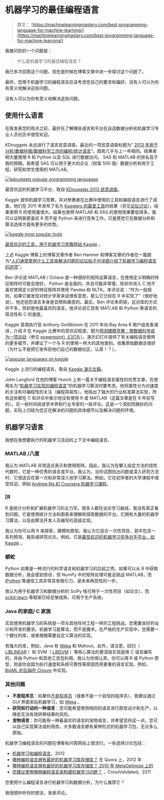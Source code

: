 # 机器学习的最佳编程语言

> 原文： [https://machinelearningmastery.com/best-programming-language-for-machine-learning/](https://machinelearningmastery.com/best-programming-language-for-machine-learning/)

我被问到的一个问题是：

> 什么是机器学习的最佳编程语言？

我已多次回答这个问题，现在是时候在博客文章中进一步探讨这个问题了。

最终，您用于机器学习的编程语言应该考虑您自己的要求和偏好。没有人可以为你有意义地解决这些问题。

没有人可以为你有意义地解决这些问题。

## 使用什么语言

在我发表您的观点之前，最好先了解哪些语言和平台在自选数据分析和机器学习专业人员社区中很受欢迎。

KDnuggets 永远进行了语言民意调查。最近的一项民意调查标题为“ [2013 年用于分析/数据挖掘/数据科学工作的编程/统计语言](http://www.kdnuggets.com/polls/2013/languages-analytics-data-mining-data-science.html)”。趋势几乎与上一年相同。结果表明大量使用 R 和 Python 以及 SQL 进行数据访问。 SAS 和 MATLAB 的排名高于我的预期。我希望 SAS 可以用于更大的企业（财富 500 强）数据分析和用于工程，研究和学生使用的 MATLAB。

[![kdnuggets popular programming languages](img/5d8ea1d54012cbc4978cbc76115ffa98.jpg)](https://3qeqpr26caki16dnhd19sv6by6v-wpengine.netdna-ssl.com/wp-content/uploads/2014/05/kdnuggets-popular-programming-languages.png)

最受欢迎的机器学习平台，取自 [KDnuggets 2013 民意调查](http://www.kdnuggets.com/polls/2013/languages-analytics-data-mining-data-science.html)。

Kaggle 提供机器学习竞赛，并对参赛者在比赛中使用的工具和编程语言进行了调查。他们在 2011 年发布了名为 [Kagglers 的最爱工具](http://blog.kaggle.com/2011/11/27/kagglers-favorite-tools/)的结果（另见[论坛讨论](https://www.kaggle.com/forums/t/1099/data-analysis-tools-and-methods)）。结果表明 R 的使用量很大。结果也表明 MATLAB 和 SAS 的使用效果要低得多。我可以证明我更喜欢 R 而不是 Python 来进行竞争工作。只是感觉它在数据分析和算法选择方面有更多的优势。

[![kaggle most popular tools](img/2440bc8410824bcbee2a7cb05b68dcb2.jpg)](https://3qeqpr26caki16dnhd19sv6by6v-wpengine.netdna-ssl.com/wp-content/uploads/2014/05/kaggle-most-popular-tools.png)

[最受欢迎的工具，用于机器学习竞赛网站 Kaggle](http://blog.kaggle.com/2011/11/27/kagglers-favorite-tools/) 。

上述 Kaggle 博客上的博客文章作者 Ben Hamner 和博客文章的作者在一篇题为“[人们通常使用什么工具来解决问题的论坛帖子中详细介绍了机器学习编程语言的选项](https://www.kaggle.com/forums/t/3642/what-tools-do-people-generally-use-to-solve-problems/19618#post19618)“。

Ben 评论说 MATLAB / Octave 是一种很好的矩阵运算语言，在使用定义明确的特征矩阵时可能会很好。 Python 是全面的，并且可能非常慢，除非你进入 C.他不喜欢使用定义好的特征矩阵并使用 Pandas 和 NLTK。本评论说：“作为一般规则，如果它被发现对统计学家来说很有意思，那么它已经在 R 中实现了”（很好地说）。他还抱怨语言本身是丑陋和痛苦的。最后，Ben 评论朱莉娅，这对库的方式并不多，但却是他最喜欢的语言。他评论说它具有 MATLAB 和 Python 等语言的简洁性和 C 的速度。

Kaggle 首席执行官 Anthony Goldbloom 在 2011 年向 Bay Area R 用户组发表演讲，介绍 R 在 Kaggle 比赛中的受欢迎程度，题为[预测建模竞赛：使数据科学成为一项运动](http://www.meetup.com/R-Users/events/16946398/)（参见 [powerpoint）幻灯片](http://files.meetup.com/1225993/Goldbloom%20-%20Predictive%20modeling%20competitions%20-%20April%202011.ppt)）。演示幻灯片提供了有关编程语言使用的更多细节，并建议了一个与 R 的使用一样大的其他类别。收集原始数据会很好（为什么不是把它发布到他们自己的数据社区，认真！？）。

[![popular languages on kaggle](img/4546506115fb99b38b25b437e06f56d4.jpg)](https://3qeqpr26caki16dnhd19sv6by6v-wpengine.netdna-ssl.com/wp-content/uploads/2014/05/popular-languages-on-kaggle.png)

Kaggle 上流行的编程语言，取自 [Kaggle 演示文稿](http://www.meetup.com/R-Users/events/16946398/)。

John Langford 在他的博客 Hunch 上有一篇关于编程语言属性的优秀文章，在使用名为“[机器学习实现的编程语言](http://hunch.net/?p=230)”的机器学习算法时要考虑。他将属性分为对速度的关注和可编程性的关注（编程简易性）。他指出了强大的行业标准算法实现，所有这些都在 C 和评论中表示他没有使用 R 或 MATLAB（这篇文章是在 8 年前写的）。花一些时间阅读学术界和行业专家的一些评论。这是一个深刻而微妙的问题，实际上归结为您正在解决的问题的具体细节以及解决问题的环境。

## 机器学习语言

我想在我想要执行的机器学习活动的上下文中编程语言。

### MATLAB /八度

我认为 MATLAB 非常适合表示和使用矩阵。因此，我认为在攀入给定方法的线性代数时，它是一种优秀的语言或平台。我认为，当你试图找出问题或深入研究方法时，它很适合在第一次和非常深入地学习算法。例如，它在初学者的大学课程中很受欢迎，例如 [Andrew Ng 的 Coursera 机器学习课程](https://www.coursera.org/course/ml)。

### [R

R 是统计分析和扩展机器学习的主力军。很多人都在谈论学习曲线，我没有真正看到问题。它是使用统计方法和图表来理解和探索数据的平台。它拥有大量的机器学习算法，以及由算法开发人员编写的高级实现。

我认为你可以用 R 来探索，建模和原型。我认为它适合一次性项目，其中包含一系列预测，报告或研究论文。例如，它是[最受欢迎的机器学习竞争对手平台，如 Kaggle](http://blog.kaggle.com/2011/11/27/kagglers-favorite-tools/) 。

### 蟒蛇

Python 如果是一种流行的科学语言和机器学习的后起之秀。如果可以从 R 中获取数据分析，我会感到惊讶，但 NumPy 中的矩阵处理可能会挑战 MATLAB，而 [IPython](http://machinelearningmastery.com/ipython-from-the-shell-to-a-book-with-a-single-tool-with-fernando-perez/ "IPython from the shell to a book with a single tool with Fernando Perez") 等通信工具非常具有吸引力，是未来再现性的一步。

我认为用于机器学习和数据分析的 SciPy 栈可用于一次性项目（如论文），而 [scikit-learn](http://machinelearningmastery.com/a-gentle-introduction-to-scikit-learn-a-python-machine-learning-library/ "A Gentle Introduction to Scikit-Learn: A Python Machine Learning Library") 等框架已经足够成熟，可用于生产系统。

### Java 的家庭/ C 家族

实现使用机器学习的系统是一项与其他任何工程一样的工程挑战。您需要良好的设计和开发的要求。机器学习是算法，而不是魔术。在严格的生产实现中，您需要一个健壮的库，或者根据需要自定义算法的实现。

有强大的库，例如，Java 有 [Weka](http://machinelearningmastery.com/what-is-the-weka-machine-learning-workbench/ "What is the Weka Machine Learning Workbench") 和 Mahout。此外，请注意，回归（ [LIBLINEAR](http://www.csie.ntu.edu.tw/~cjlin/liblinear/) ）和 SVM（ [LIBSVM](http://www.csie.ntu.edu.tw/~cjlin/libsvm/) ）等核心算法的更深层实现是用 C 语言编写的，并由 Python 和其他工具包利用。我认为你很认真，你可以用 R 或 Python 原型，但是你会因为执行速度和系统可靠性等原因而用更重的语言实现。例如， [BigML 的后端在 Clojure](http://blog.bigml.com/2013/06/21/clojure-based-machine-learning/) 中实现。

### 其他问题

*   **不是程序员**：如果你[不是程序员](http://machinelearningmastery.com/what-if-im-not-a-good-programmer/ "What if I’m Not a Good Programmer")（或者不是一个自信的程序员），我建议通过 GUI 界面来玩机器学习，如 [Weka](http://machinelearningmastery.com/what-is-the-weka-machine-learning-workbench/ "What is the Weka Machine Learning Workbench") 。
*   **研究和行动的一种语言**：您可能希望使用相同的语言进行原型设计和生产，以降低无法有效转移结果的风险。
*   **宠物语言**：你可能有一种最喜欢的语言的宠物语言，并希望坚持这一点。您可以自己实现算法或利用库。大多数语言都有某种形式的机器学习包，无论多么原始。

机器学习编程语言的问题在博客和问答网站上很流行。一些选择讨论包括：

*   [机器学习和编程语言](http://suhasmathur.com/2012/02/machine-learning-and-programming-languages/)，2012
*   [哪种编程语言拥有最好的机器学习库存储库？](http://www.quora.com/Which-programming-language-has-the-best-repository-of-machine-learning-libraries) 在 Quora 上，2012 年
*   [哪种编程语言拥有最好的机器学习库存储库？ 2010 年 MetaOptimize 上的](http://metaoptimize.com/qa/questions/1645/which-programming-language-has-the-best-repository-of-machine-learning-libraries)
*   [您建议使用哪种编程语言来构建机器学习问题？](http://stats.stackexchange.com/questions/19889/what-programming-language-do-you-recommend-to-prototype-a-machine-learning-probl) ，CrossValidated，2011

您使用什么编程语言进行机器学习和数据分析，为什么推荐它？

我很想听听你的想法，发表评论。